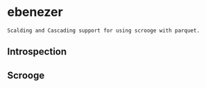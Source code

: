 ebenezer
========

```
Scalding and Cascading support for using scrooge with parquet.
```

Introspection
-------------


Scrooge
-------
